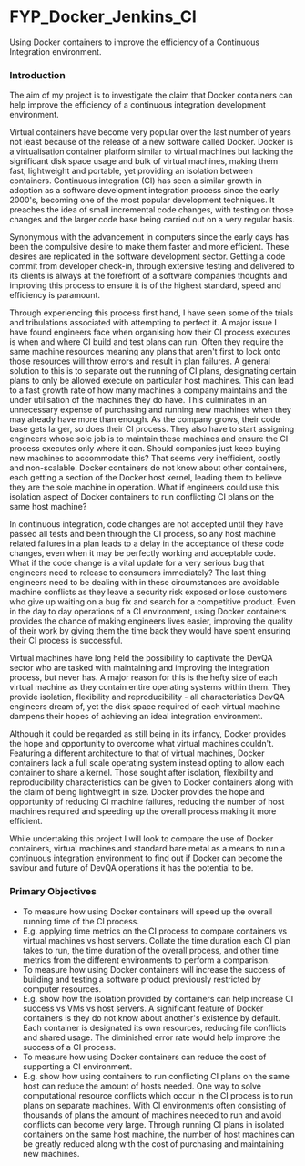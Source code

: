 # FYP_Docker_Jenkins_CI
Using Docker containers to improve the efficiency of a Continuous Integration environment.


### Introduction

The aim of my project is to investigate the claim that Docker containers can help improve the efficiency of a continuous integration development environment. 

Virtual containers have become very popular over the last number of years not least because of the release of a new software called Docker. Docker is a virtualisation container platform similar to virtual machines but lacking the significant disk space usage and bulk of virtual machines, making them fast, lightweight and portable, yet providing an isolation between containers. Continuous integration (CI) has seen a similar growth in adoption as a software development integration process since the early 2000's, becoming one of the most popular development techniques. It preaches the idea of small incremental code changes, with testing on those changes and the larger code base being carried out on a very regular basis. 

Synonymous with the advancement in computers since the early days has been the compulsive desire to make them faster and more efficient. These desires are replicated in the software development sector. Getting a code commit from developer check-in, through extensive testing and delivered to its clients is always at the forefront of a software companies thoughts and improving this process to ensure it is of the highest standard, speed and efficiency is paramount.

Through experiencing this process first hand, I have seen some of the trials and tribulations associated with attempting to perfect it. A major issue I have found engineers face when organising how their CI process executes is when and where CI build and test plans can run. Often they require the same machine resources meaning any plans that aren't first to lock onto those resources will throw errors and result in plan failures. A general solution to this is to separate out the running of CI plans, designating certain plans to only be allowed execute on particular host machines. This can lead to a fast growth rate of how many machines a company maintains and the under utilisation of the machines they do have. This culminates in an unnecessary expense of purchasing and running new machines when they may already have more than enough. As the company grows, their code base gets larger, so does their CI process. They also have to start assigning engineers whose sole job is to maintain these machines and ensure the CI process executes only where it can. Should companies just keep buying new machines to accommodate this? That seems very inefficient, costly and non-scalable. Docker containers do not know about other containers, each getting a section of the Docker host kernel, leading them to believe they are the sole machine in operation. What if engineers could use this isolation aspect of Docker containers to run conflicting CI plans on the same host machine?

In continuous integration, code changes are not accepted until they have passed all tests and been through the CI process, so any host machine related failures in a plan leads to a delay in the acceptance of these code changes, even when it may be perfectly working and acceptable code. What if the code change is a vital update for a very serious bug that engineers need to release to consumers immediately? The last thing engineers need to be dealing with in these circumstances are avoidable machine conflicts as they leave a security risk exposed or lose customers who give up waiting on a bug fix and search for a competitive product. Even in the day to day operations of a CI environment, using Docker containers provides the chance of making engineers lives easier, improving the quality of their work by giving them the time back they would have spent ensuring their CI process is successful.

Virtual machines have long held the possibility to captivate the DevQA sector who are tasked with maintaining and improving the integration process, but never has. A major reason for this is the hefty size of each virtual machine as they contain entire operating systems within them. They provide isolation, flexibility and reproducibility - all characteristics DevQA engineers dream of, yet the disk space required of each virtual machine dampens their hopes of achieving an ideal integration environment. 

Although it could be regarded as still being in its infancy, Docker provides the hope and opportunity to overcome what virtual machines couldn't. Featuring a different architecture to that of virtual machines, Docker containers lack a full scale operating system instead opting to allow each container to share a kernel. Those sought after isolation, flexibility and reproducibility characteristics can be given to Docker containers along with the claim of being lightweight in size. Docker provides the hope and opportunity of reducing CI machine failures, reducing the number of host machines required and speeding up the overall process making it more efficient.

While undertaking this project I will look to compare the use of Docker containers, virtual machines and standard bare metal as a means to run a continuous integration environment to find out if Docker can become the saviour and future of DevQA operations it has the potential to be.


### Primary Objectives

* To measure how using Docker containers will speed up the overall running time of the CI process.
 * E.g. applying time metrics on the CI process to compare containers vs virtual machines vs host servers. Collate the time duration each CI plan takes to run, the time duration of the overall process, and other time metrics from the different environments to perform a comparison.
* To measure how using Docker containers will increase the success of building and testing a software product previously restricted by computer resources.
 * E.g. show how the isolation provided by containers can help increase CI success vs VMs vs host servers. A significant feature of Docker containers is they do not know about another's existence by default. Each container is designated its own resources, reducing file conflicts and shared usage. The diminished error rate would help improve the success of a CI process.
* To measure how using Docker containers can reduce the cost of supporting a CI environment.
 * E.g. show how using containers to run conflicting CI plans on the same host can reduce the amount of hosts needed. One way to solve computational resource conflicts which occur in the CI process is to run plans on separate machines. With CI environments often consisting of thousands of plans the amount of machines needed to run and avoid conflicts can become very large. Through running CI plans in isolated containers on the same host machine, the number of host machines can be greatly reduced along with the cost of purchasing and maintaining new machines.
 

